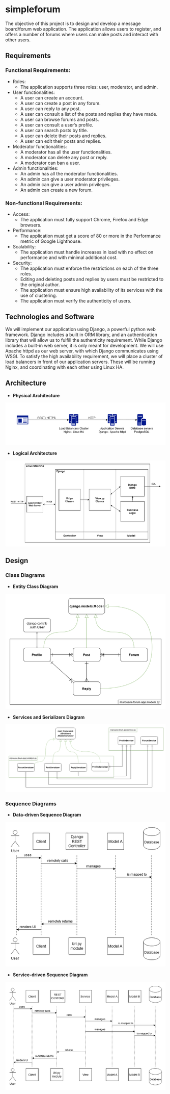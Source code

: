 # simpleforum
The objective of this project is to design and develop a message board/forum web application. The application allows users to register, and offers a number of forums where users can make posts and interact with other users. 
## Requirements
### Functional Requirements:
-	Roles:
    -	The application supports three roles: user, moderator, and admin.
-	User functionalities:
    -	A user can create an account.
    -	A user can create a post in any forum.
    -	A user can reply to any post.
    -	A user can consult a list of the posts and replies they have made.
    -	A user can browse forums and posts.
    -	A user can consult a user’s profile.
    -	A user can search posts by title.
    -	A user can delete their posts and replies.
    -	A user can edit their posts and replies.
-	Moderator functionalities:
    -	A moderator has all the user functionalities.
    -	A moderator can delete any post or reply.
    -	A moderator can ban a user.
- Admin functionalities:
    -	An admin has all the moderator functionalities.
    -	An admin can give a user moderator privileges.
    -	An admin can give a user admin privileges.
    -	An admin can create a new forum.
### Non-functional Requirements:
-	Access:
    - The application must fully support Chrome, Firefox and Edge browsers.
-	Performance:
    -	The application must get a score of 80 or more in the Performance metric of Google Lighthouse.
-	Scalability:
    -	The application must handle increases in load with no effect on performance and with minimal additional cost.
-	Security:
    - The application must enforce the restrictions on each of the three roles.
    -	Editing and deleting posts and replies by users must be restricted to the original author.
    -	The application must ensure high availability of its services with the use of clustering.
    -	The application must verify the authenticity of users.

## Technologies and Software
We will implement our application using Django, a powerful python web framework. Django includes a built in ORM library, and an authentication library that will allow us to fulfill the authenticity requirement. While Django includes a built-in web server, it is only meant for development. We will use Apache httpd as our web server, with which Django communicates using WSGI.
To satisfy the high availability requirement, we will place a cluster of load balancers in front of our application servers. These will be running Nginx, and coordinating with each other using Linux HA.


## Architecture
- **Physical Architecture**
<p align="center">
  <img src="figures/physical-architecture.png">
</p>

- **Logical Architecture**
<p align="center">
  <img src="figures/logical-architecture.png">
</p>

## Design
### Class Diagrams
- **Entity Class Diagram**
<p align="center">
  <img src="figures/entity-class-diagram.png">
</p>

- **Services and Serializers Diagram**
<p align="center">
  <img src="figures/services-serializers-diagram.png">
</p>

### Sequence Diagrams
- **Data-driven Sequence Diagram**
<p align="center">
  <img src="figures/sequence-diagram1.png">
</p>

- **Service-driven Sequence Diagram**
<p align="center">
  <img src="figures/sequence-diagram2.png">
</p>
